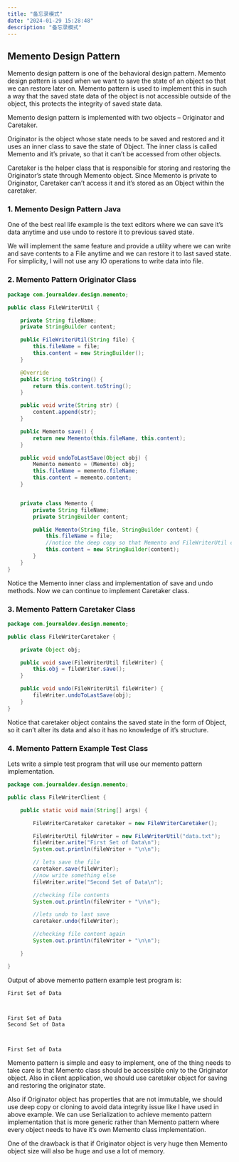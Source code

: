 ```yaml
---
title: "备忘录模式"
date: "2024-01-29 15:28:48"
description: "备忘录模式"
---
```


## Memento Design Pattern

Memento design pattern is one of the behavioral design pattern. Memento design pattern is used when we want to save the
state of an object so that we can restore later on. Memento pattern is used to implement this in such a way that the
saved state data of the object is not accessible outside of the object, this protects the integrity of saved state data.

Memento design pattern is implemented with two objects – Originator and Caretaker.

Originator is the object whose state needs to be saved and restored and it uses an inner class to save the state of
Object. The inner class is called Memento and it’s private, so that it can’t be accessed from other objects.

Caretaker is the helper class that is responsible for storing and restoring the Originator’s state through Memento
object. Since Memento is private to Originator, Caretaker can’t access it and it’s stored as an Object within the
caretaker.

### 1. Memento Design Pattern Java

One of the best real life example is the text editors where we can save it’s data anytime and use undo to restore it to
previous saved state.

We will implement the same feature and provide a utility where we can write and save contents to a File anytime and we
can restore it to last saved state. For simplicity, I will not use any IO operations to write data into file.

### 2. Memento Pattern Originator Class

```java
package com.journaldev.design.memento;

public class FileWriterUtil {

    private String fileName;
    private StringBuilder content;

    public FileWriterUtil(String file) {
        this.fileName = file;
        this.content = new StringBuilder();
    }

    @Override
    public String toString() {
        return this.content.toString();
    }

    public void write(String str) {
        content.append(str);
    }

    public Memento save() {
        return new Memento(this.fileName, this.content);
    }

    public void undoToLastSave(Object obj) {
        Memento memento = (Memento) obj;
        this.fileName = memento.fileName;
        this.content = memento.content;
    }


    private class Memento {
        private String fileName;
        private StringBuilder content;

        public Memento(String file, StringBuilder content) {
            this.fileName = file;
            //notice the deep copy so that Memento and FileWriterUtil content variables don't refer to same object
            this.content = new StringBuilder(content);
        }
    }
}
```

Notice the Memento inner class and implementation of save and undo methods. Now we can continue to implement Caretaker
class.

### 3. Memento Pattern Caretaker Class

```java
package com.journaldev.design.memento;

public class FileWriterCaretaker {

    private Object obj;

    public void save(FileWriterUtil fileWriter) {
        this.obj = fileWriter.save();
    }

    public void undo(FileWriterUtil fileWriter) {
        fileWriter.undoToLastSave(obj);
    }
}
```

Notice that caretaker object contains the saved state in the form of Object, so it can’t alter its data and also it has
no knowledge of it’s structure.

### 4. Memento Pattern Example Test Class

Lets write a simple test program that will use our memento pattern implementation.

```java
package com.journaldev.design.memento;

public class FileWriterClient {

    public static void main(String[] args) {

        FileWriterCaretaker caretaker = new FileWriterCaretaker();

        FileWriterUtil fileWriter = new FileWriterUtil("data.txt");
        fileWriter.write("First Set of Data\n");
        System.out.println(fileWriter + "\n\n");

        // lets save the file
        caretaker.save(fileWriter);
        //now write something else
        fileWriter.write("Second Set of Data\n");

        //checking file contents
        System.out.println(fileWriter + "\n\n");

        //lets undo to last save
        caretaker.undo(fileWriter);

        //checking file content again
        System.out.println(fileWriter + "\n\n");

    }

}
```

Output of above memento pattern example test program is:

```
First Set of Data



First Set of Data
Second Set of Data



First Set of Data
```

Memento pattern is simple and easy to implement, one of the thing needs to take care is that Memento class should be
accessible only to the Originator object. Also in client application, we should use caretaker object for saving and
restoring the originator state.

Also if Originator object has properties that are not immutable, we should use deep copy or cloning to avoid data
integrity issue like I have used in above example. We can use Serialization to achieve memento pattern implementation
that is more generic rather than Memento pattern where every object needs to have it’s own Memento class implementation.

One of the drawback is that if Originator object is very huge then Memento object size will also be huge and use a lot
of memory.